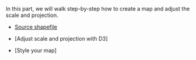 In this part, we will walk step-by-step how to create a map and adjust the scale and projection.
* [Source shapefile](Source_shapefile.md)

* [Adjust scale and projection with D3]

* [Style your map] 
